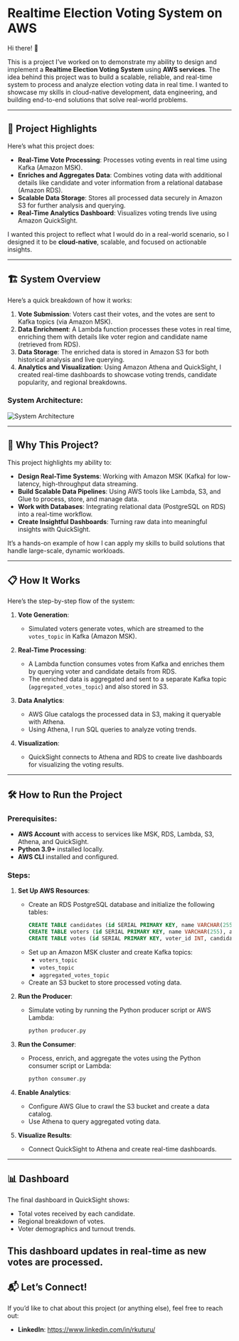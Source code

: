 # Realtime Election Voting System on AWS

Hi there! 👋

This is a project I’ve worked on to demonstrate my ability to design and implement a **Realtime Election Voting System** using **AWS services**. The idea behind this project was to build a scalable, reliable, and real-time system to process and analyze election voting data in real time. I wanted to showcase my skills in cloud-native development, data engineering, and building end-to-end solutions that solve real-world problems.

---

## 🎯 Project Highlights

Here’s what this project does:
- **Real-Time Vote Processing**: Processes voting events in real time using Kafka (Amazon MSK).
- **Enriches and Aggregates Data**: Combines voting data with additional details like candidate and voter information from a relational database (Amazon RDS).
- **Scalable Data Storage**: Stores all processed data securely in Amazon S3 for further analysis and querying.
- **Real-Time Analytics Dashboard**: Visualizes voting trends live using Amazon QuickSight.

I wanted this project to reflect what I would do in a real-world scenario, so I designed it to be **cloud-native**, scalable, and focused on actionable insights.

---

## 🏗 System Overview

Here’s a quick breakdown of how it works:

1. **Vote Submission**: Voters cast their votes, and the votes are sent to Kafka topics (via Amazon MSK).
2. **Data Enrichment**: A Lambda function processes these votes in real time, enriching them with details like voter region and candidate name (retrieved from RDS).
3. **Data Storage**: The enriched data is stored in Amazon S3 for both historical analysis and live querying.
4. **Analytics and Visualization**: Using Amazon Athena and QuickSight, I created real-time dashboards to showcase voting trends, candidate popularity, and regional breakdowns.

### System Architecture:

![System Architecture](system_architecture.jpg)

---

## 💼 Why This Project?

This project highlights my ability to:
- **Design Real-Time Systems**: Working with Amazon MSK (Kafka) for low-latency, high-throughput data streaming.
- **Build Scalable Data Pipelines**: Using AWS tools like Lambda, S3, and Glue to process, store, and manage data.
- **Work with Databases**: Integrating relational data (PostgreSQL on RDS) into a real-time workflow.
- **Create Insightful Dashboards**: Turning raw data into meaningful insights with QuickSight.

It’s a hands-on example of how I can apply my skills to build solutions that handle large-scale, dynamic workloads.

---

## 📋 How It Works

Here’s the step-by-step flow of the system:

1. **Vote Generation**:
   - Simulated voters generate votes, which are streamed to the `votes_topic` in Kafka (Amazon MSK).

2. **Real-Time Processing**:
   - A Lambda function consumes votes from Kafka and enriches them by querying voter and candidate details from RDS.
   - The enriched data is aggregated and sent to a separate Kafka topic (`aggregated_votes_topic`) and also stored in S3.

3. **Data Analytics**:
   - AWS Glue catalogs the processed data in S3, making it queryable with Athena.
   - Using Athena, I run SQL queries to analyze voting trends.

4. **Visualization**:
   - QuickSight connects to Athena and RDS to create live dashboards for visualizing the voting results.

---

## 🛠 How to Run the Project

### Prerequisites:
- **AWS Account** with access to services like MSK, RDS, Lambda, S3, Athena, and QuickSight.
- **Python 3.9+** installed locally.
- **AWS CLI** installed and configured.

### Steps:

1. **Set Up AWS Resources**:
   - Create an RDS PostgreSQL database and initialize the following tables:
     ```sql
     CREATE TABLE candidates (id SERIAL PRIMARY KEY, name VARCHAR(255), party VARCHAR(255));
     CREATE TABLE voters (id SERIAL PRIMARY KEY, name VARCHAR(255), age INT, region VARCHAR(255));
     CREATE TABLE votes (id SERIAL PRIMARY KEY, voter_id INT, candidate_id INT, timestamp TIMESTAMP);
     ```
   - Set up an Amazon MSK cluster and create Kafka topics:
     - `voters_topic`
     - `votes_topic`
     - `aggregated_votes_topic`
   - Create an S3 bucket to store processed voting data.

2. **Run the Producer**:
   - Simulate voting by running the Python producer script or AWS Lambda:
     ```bash
     python producer.py
     ```

3. **Run the Consumer**:
   - Process, enrich, and aggregate the votes using the Python consumer script or Lambda:
     ```bash
     python consumer.py
     ```

4. **Enable Analytics**:
   - Configure AWS Glue to crawl the S3 bucket and create a data catalog.
   - Use Athena to query aggregated voting data.

5. **Visualize Results**:
   - Connect QuickSight to Athena and create real-time dashboards.

---

## 📊 Dashboard

The final dashboard in QuickSight shows:
- Total votes received by each candidate.
- Regional breakdown of votes.
- Voter demographics and turnout trends.

This dashboard updates in real-time as new votes are processed.
---

## 📬 Let’s Connect!

If you’d like to chat about this project (or anything else), feel free to reach out:

- **LinkedIn**: https://www.linkedin.com/in/rkuturu/
